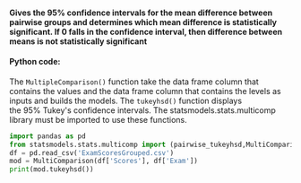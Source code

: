 #### Gives the 95% confidence intervals for the mean difference between pairwise groups and determines which mean difference is statistically significant. If 0 falls in the confidence interval, then difference between means is not statistically significant



#### Python code:
The `MultipleComparison()` function take the data frame column that contains the values and the data frame column that contains the levels as inputs and builds the models. The `tukeyhsd()` function displays the 95% Tukey's confidence intervals. The statsmodels.stats.multicomp library must be imported to use these functions.
```python
import pandas as pd
from statsmodels.stats.multicomp import (pairwise_tukeyhsd,MultiComparison)
df = pd.read_csv('ExamScoresGrouped.csv')
mod = MultiComparison(df['Scores'], df['Exam'])
print(mod.tukeyhsd())
```


